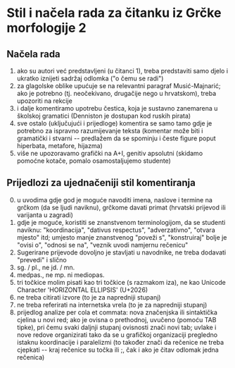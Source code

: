 # Stil i načela rada za čitanku iz Grčke morfologije 2

## Načela rada

1. ako su autori već predstavljeni (u čitanci 1), treba predstaviti samo djelo i ukratko iznijeti sadržaj odlomka ("o čemu se radi")
2. za glagolske oblike upućuje se na relevantni paragraf Musić-Majnarić; ako je potrebno (tj. neočekivano, drugačije nego u hrvatskom), treba upozoriti na rekcije
3. i dalje komentiramo upotrebu čestica, koja je sustavno zanemarena u školskoj gramatici (Denniston je dostupan kod ruskih pirata)
4. sve ostalo (uključujući i prijedloge) komentira se samo tamo gdje je potrebno za ispravno razumijevanje teksta (komentar može biti i gramatički i stvarni -- predlažem da se spominju i česte figure poput hiperbata, metafore, hijazma)
5. više ne upozoravamo grafički na A+I, genitiv apsolutni (skidamo pomoćne kotače, pomalo osamostaljujemo studente)

## Prijedlozi za ujednačeniji stil komentiranja

0. u uvodima gdje god je moguće navoditi imena, naslove i termine na grčkom (da se ljudi naviknu), grčkome davati primat (hrvatski prijevod ili varijanta u zagradi)
1. gdje je moguće, koristiti se znanstvenom terminologijom, da se studenti naviknu: "koordinacija", "dativus respectus", "adverzativno", "otvara mjesto" itd; umjesto manje znanstvenog "poveži s", "konstruiraj" bolje je "ovisi o", "odnosi se na", "veznik uvodi namjernu rečenicu"
2. Sugerirane prijevode dovoljno je stavljati u navodnike, ne treba dodavati "prevedi" i slično
3. sg. / pl., ne jd. / mn.
4. medpas., ne mp. ni mediopas.
5. tri točkice molim pisati kao tri točkice (s razmakom iza), ne kao Unicode Character 'HORIZONTAL ELLIPSIS' (U+2026)
6. ne treba citirati izvore (to je za napredniji stupanj)
7. ne treba referirati na internetska vrela (to je za napredniji stupanj)
8. prijedlog analize per cola et commata: nova značenjska ili sintaktička cjelina u novi red; ako je ovisna o prethodnoj, uvučeno (pomoću TAB tipke), pri čemu svaki daljnji stupanj ovisnosti znači novi tab; uvlake i nove redove organizirati tako da se u grafičkoj organizaciji pregledno istaknu koordinacije i paralelizmi (to također znači da rečenice ne treba cjepkati -- kraj rečenice su točka ili ;, čak i ako je čitav odlomak jedna rečenica)

